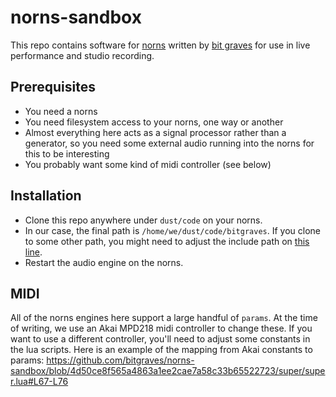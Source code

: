 # norns-sandbox

This repo contains software for [norns](https://monome.org/norns/) written by [bit graves](https://bitgraves.com/) for use in live performance and studio recording.

## Prerequisites

- You need a norns
- You need filesystem access to your norns, one way or another
- Almost everything here acts as a signal processor rather than a generator, so you need some external audio running into the norns for this to be interesting
- You probably want some kind of midi controller (see below)

## Installation

- Clone this repo anywhere under `dust/code` on your norns.
- In our case, the final path is `/home/we/dust/code/bitgraves`. If you clone to some other path, you might need to adjust the include path on [this line](https://github.com/bitgraves/norns-sandbox/blob/master/common/bgutil.lua#L8).
- Restart the audio engine on the norns.

## MIDI

All of the norns engines here support a large handful of `params`. At the time of writing, we use an Akai MPD218 midi controller to change these. If you want to use a different controller, you'll need to adjust some constants in the lua scripts. Here is an example of the mapping from Akai constants to params: https://github.com/bitgraves/norns-sandbox/blob/4d50ce8f565a4863a1ee2cae7a58c33b65522723/super/super.lua#L67-L76